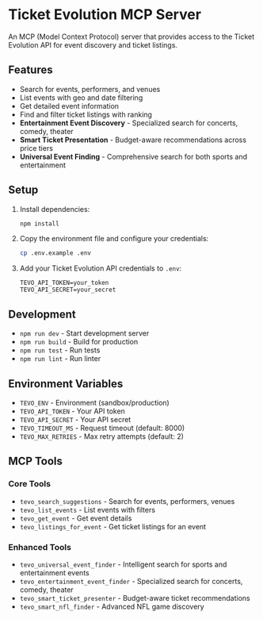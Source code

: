 # Ticket Evolution MCP Server

An MCP (Model Context Protocol) server that provides access to the Ticket Evolution API for event discovery and ticket listings.

## Features

- Search for events, performers, and venues
- List events with geo and date filtering
- Get detailed event information
- Find and filter ticket listings with ranking
- **Entertainment Event Discovery** - Specialized search for concerts, comedy, theater
- **Smart Ticket Presentation** - Budget-aware recommendations across price tiers
- **Universal Event Finding** - Comprehensive search for both sports and entertainment

## Setup

1. Install dependencies:
   ```bash
   npm install
   ```

2. Copy the environment file and configure your credentials:
   ```bash
   cp .env.example .env
   ```

3. Add your Ticket Evolution API credentials to `.env`:
   ```
   TEVO_API_TOKEN=your_token
   TEVO_API_SECRET=your_secret
   ```

## Development

- `npm run dev` - Start development server
- `npm run build` - Build for production
- `npm run test` - Run tests
- `npm run lint` - Run linter

## Environment Variables

- `TEVO_ENV` - Environment (sandbox/production)
- `TEVO_API_TOKEN` - Your API token
- `TEVO_API_SECRET` - Your API secret
- `TEVO_TIMEOUT_MS` - Request timeout (default: 8000)
- `TEVO_MAX_RETRIES` - Max retry attempts (default: 2)

## MCP Tools

### Core Tools
- `tevo_search_suggestions` - Search for events, performers, venues
- `tevo_list_events` - List events with filters
- `tevo_get_event` - Get event details
- `tevo_listings_for_event` - Get ticket listings for an event

### Enhanced Tools
- `tevo_universal_event_finder` - Intelligent search for sports and entertainment events
- `tevo_entertainment_event_finder` - Specialized search for concerts, comedy, theater
- `tevo_smart_ticket_presenter` - Budget-aware ticket recommendations
- `tevo_smart_nfl_finder` - Advanced NFL game discovery
